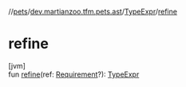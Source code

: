 //[pets](../../../index.md)/[dev.martianzoo.tfm.pets.ast](../index.md)/[TypeExpr](index.md)/[refine](refine.md)

# refine

[jvm]\
fun [refine](refine.md)(ref: [Requirement](../-requirement/index.md)?): [TypeExpr](index.md)
